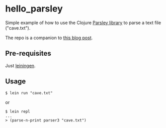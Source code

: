 # hello_parsley

Simple example of how to use the Clojure [Parsley library](https://github.com/cgrand/parsley) to parse a text file ("cave.txt").

The repo is a companion to [this blog post](http://walkwithoutrhythm.net/blog/2012/12/29/parsing-is-fun-again/).

## Pre-requisites

Just [leiningen](https://github.com/technomancy/leiningen).


## Usage


    $ lein run "cave.txt"

or 

    $ lein repl
    ...
    > (parse-n-print parser3 "cave.txt")

